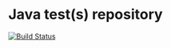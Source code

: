 # Java test(s) repository
[![Build Status](https://travis-ci.org/jenny1976/java-test.svg)](https://travis-ci.org/jenny1976/java-test)
